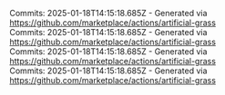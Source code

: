Commits: 2025-01-18T14:15:18.685Z - Generated via https://github.com/marketplace/actions/artificial-grass
<br>
Commits: 2025-01-18T14:15:18.685Z - Generated via https://github.com/marketplace/actions/artificial-grass
<br>
Commits: 2025-01-18T14:15:18.685Z - Generated via https://github.com/marketplace/actions/artificial-grass
<br>
Commits: 2025-01-18T14:15:18.685Z - Generated via https://github.com/marketplace/actions/artificial-grass
<br>
